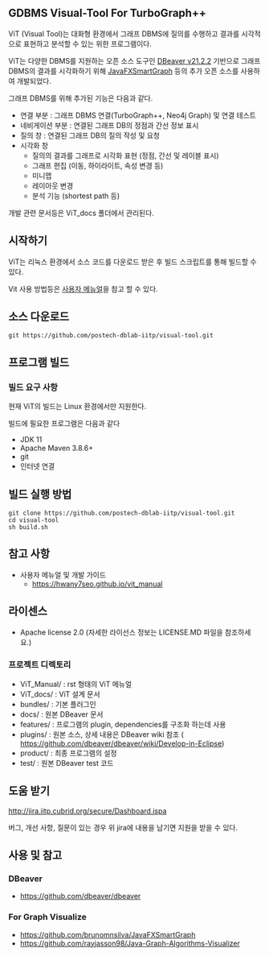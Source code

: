 ## GDBMS Visual-Tool For TurboGraph++ 

ViT (Visual Tool)는 대화형 환경에서 그래프 DBMS에 질의를 수행하고 결과를 시각적으로 표현하고 분석할 수 있는 위한 프로그램이다.

ViT는 다양한 DBMS를 지원하는 오픈 소스 도구인 [DBeaver v21.2.2](https://github.com/dbeaver/dbeaver) 기반으로 그래프 DBMS의 결과를 시각화하기 위해 [JavaFXSmartGraph](https://github.com/brunomnsilva/JavaFXSmartGraph) 등의 추가 오픈 소스를 사용하여 개발되었다.

그래프 DBMS를 위해 추가된 기능은 다음과 같다.

* 연결 부분 : 그래프 DBMS 연결(TurboGraph++, Neo4j Graph) 및 연결 테스트
* 네비게이션 부분 : 연결된 그래프 DB의 정점과 간선 정보 표시
* 질의 창  : 연결된 그래프 DB의 질의 작성 및 요청
* 시각화 창
   - 질의의 결과를 그래프로 시각화 표현 (정점, 간선 및 레이블 표시)
   - 그래프 편집 (이동, 하이라이트, 속성 변경 등)
   - 미니맵 
   - 레이아웃 변경
   - 분석 기능 (shortest path 등) 

개발 관련 문서등은 ViT_docs 폴더에서 관리된다.

## 시작하기

ViT는 리눅스 환경에서 소스 코드를 다운로드 받은 후 빌드 스크립트를 통해 빌드할 수 있다.

Vit 사용 방법등은 [사용자 메뉴얼](https://hwany7seo.github.io/vit_manual/start.html)을 참고 할 수 있다.

## 소스 다운로드

```
git https://github.com/postech-dblab-iitp/visual-tool.git
```

## 프로그램 빌드

### 빌드 요구 사항

현재 ViT의 빌드는 Linux 환경에서만 지원한다.

빌드에 필요한 프로그램은 다음과 같다

 - JDK 11
 - Apache Maven 3.8.6+
 - git
 - 인터넷 연결


## 빌드 실행 방법

```
git clone https://github.com/postech-dblab-iitp/visual-tool.git
cd visual-tool
sh build.sh
```

## 참고 사항

- 사용자 메뉴얼 및 개발 가이드
    - https://hwany7seo.github.io/vit_manual

## 라이센스

- Apache license 2.0 (자세한 라이선스 정보는 LICENSE.MD 파일을 참조하세요.)
  

### 프로젝트 디렉토리

- ViT_Manual/ : rst 형태의 ViT 메뉴얼
- ViT_docs/ : ViT 설계 문서
- bundles/ : 기본 플러그인
- docs/ : 원본 DBeaver 문서
- features/ : 프로그램의 plugin, dependencies를 구조화 하는데 사용
- plugins/ : 원본 소스, 상세 내용은 DBeaver wiki 참조 ( https://github.com/dbeaver/dbeaver/wiki/Develop-in-Eclipse) 
- product/ : 최종 프로그램의 설정
- test/ : 원본 DBeaver test 코드

## 도움 받기

http://jira.iitp.cubrid.org/secure/Dashboard.jspa

버그, 개선 사항, 질문이 있는 경우 위 jira에 내용을 남기면 지원을 받을 수 있다.

## 사용 및 참고 
### DBeaver
- https://github.com/dbeaver/dbeaver
### For Graph Visualize
- https://github.com/brunomnsilva/JavaFXSmartGraph
- https://github.com/rayjasson98/Java-Graph-Algorithms-Visualizer